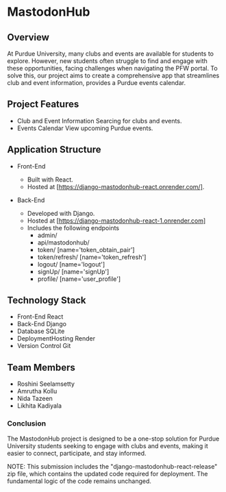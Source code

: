 # MastodonHub
## Overview
At Purdue University, many clubs and events are available for students to explore. However, new students often struggle to find and engage with these opportunities, facing challenges when navigating the PFW portal. To solve this, our project aims to create a comprehensive app that streamlines club and event information, provides a Purdue events calendar. 

## Project Features
- Club and Event Information Searcing for clubs and events.
- Events Calendar View upcoming Purdue events.

## Application Structure
- Front-End
  - Built with React.
  - Hosted at [https://django-mastodonhub-react.onrender.com/].

- Back-End
  - Developed with Django.
  - Hosted at [https://django-mastodonhub-react-1.onrender.com]
  - Includes the following endpoints
	- admin/
	- api/mastodonhub/
	- token/ [name='token_obtain_pair']
	- token/refresh/ [name='token_refresh']
	- logout/ [name='logout']
	- signUp/ [name='signUp']
	- profile/ [name='user_profile']
  
## Technology Stack
- Front-End React
- Back-End Django
- Database SQLite
- DeploymentHosting Render
- Version Control Git

## Team Members
- Roshini Seelamsetty
- Amrutha Kollu
- Nida Tazeen
- Likhita Kadiyala

### Conclusion
The MastodonHub project is designed to be a one-stop solution for Purdue University students seeking to engage with clubs and events, making it easier to connect, participate, and stay informed.


NOTE: This submission includes the "django-mastodonhub-react-release" zip file, which contains the updated code required for deployment. The fundamental logic of the code remains unchanged.
